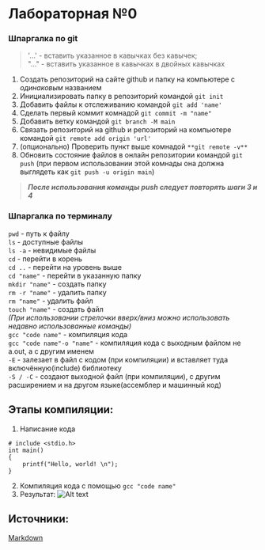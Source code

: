 # Лабораторная №0
### **Шпаргалка по git**
>'...' - вставить указанное в кавычках без кавычек;   
"..." - вставить указанное в кавычках в двойных кавычках
1. Создать репозиторий на сайте github и папку на компьютере с *одинаковым* названием
2. Инициализировать папку в репозиторий командой `git init`
3. Добавить файлы к отслеживанию командой `git add 'name'`
4. Сделать первый коммит комнадой `git commit -m "name"`
5. Добавить ветку командой `git branch -M main`
6. Связать репозиторий на github и репозиторий на компьютере командой `git remote add origin 'url'`
7. (опционально) Проверить пункт выше комнадой `**git remote -v**`
8. Обновить состояние файлов в онлайн репозитории командой `git push` (при первом использовании этой комнады она должна выглядеть как `git push -u origin main`) 
>***После использования команды push следует повторять шаги 3 и 4***  
>
### Шпаргалка по терминалу
`pwd` - путь к файлу  
`ls` - доступные файлы  
`ls -a` - невидимые файлы  
`cd` - перейти в корень  
`cd ..` - перейти на уровень выше  
`cd "name"` - перейти в указанную папку  
`mkdir "name"` - создать папку  
`rm -r "name"` - удалить папку  
`rm "name"` - удалить файл  
`touch "name"` - создать файл  
*(При использовании стрелочки вверх/вниз можно использовать недавно использованные команды)*  
`gcc "code name"` - компиляция кода  
`gcc "code name"-o "name"` - компиляция кода с выходным файлом не a.out, а с другим именем  
`-E` - залезает в файл с кодом (при компиляции) и вставляет туда включённую(include) библиотеку  
`-S / -C` - создают выходной файл (при компиляции), с другим расширением и на другом языке(ассемблер и машинный код)  
## Этапы компиляции:
1. Написание кода
```
# include <stdio.h>
int main()
{
    printf("Hello, world! \n");
}
```
2. Компиляция кода с помощью `gcc "code name"`
3. Результат:
![Alt text](https://ibb.co/mTRrN0C "well")
## Источники:
[Markdown](https://doka.guide/tools/markdown/)